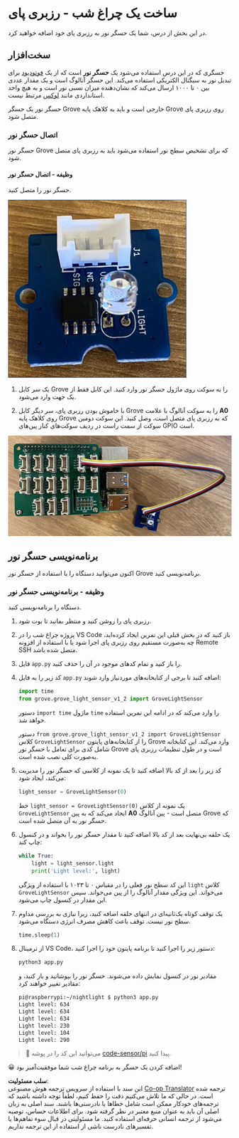 <!--
CO_OP_TRANSLATOR_METADATA:
{
  "original_hash": "ea733bd0cdf2479e082373f765a08678",
  "translation_date": "2025-08-25T22:02:28+00:00",
  "source_file": "1-getting-started/lessons/3-sensors-and-actuators/pi-sensor.md",
  "language_code": "fa"
}
-->
# ساخت یک چراغ شب - رزبری پای

در این بخش از درس، شما یک حسگر نور به رزبری پای خود اضافه خواهید کرد.

## سخت‌افزار

حسگری که در این درس استفاده می‌شود یک **حسگر نور** است که از یک [فوتودیود](https://wikipedia.org/wiki/Photodiode) برای تبدیل نور به سیگنال الکتریکی استفاده می‌کند. این حسگر آنالوگ است و یک مقدار عددی بین ۰ تا ۱۰۰۰ ارسال می‌کند که نشان‌دهنده میزان نسبی نور است و به هیچ واحد استانداردی مانند [لوکس](https://wikipedia.org/wiki/Lux) مرتبط نیست.

حسگر نور یک حسگر Grove خارجی است و باید به کلاهک پایه Grove روی رزبری پای متصل شود.

### اتصال حسگر نور

حسگر نور Grove که برای تشخیص سطح نور استفاده می‌شود باید به رزبری پای متصل شود.

#### وظیفه - اتصال حسگر نور

حسگر نور را متصل کنید.

![یک حسگر نور Grove](../../../../../translated_images/grove-light-sensor.b8127b7c434e632d6bcdb57587a14e9ef69a268a22df95d08628f62b8fa5505c.fa.png)

1. یک سر کابل Grove را به سوکت روی ماژول حسگر نور وارد کنید. این کابل فقط از یک جهت وارد می‌شود.

1. با خاموش بودن رزبری پای، سر دیگر کابل Grove را به سوکت آنالوگ با علامت **A0** روی کلاهک پایه Grove که به رزبری پای متصل است، وصل کنید. این سوکت دومین سوکت از سمت راست در ردیف سوکت‌های کنار پین‌های GPIO است.

![حسگر نور Grove متصل به سوکت A0](../../../../../translated_images/pi-light-sensor.66cc1e31fa48cd7d5f23400d4b2119aa41508275cb7c778053a7923b4e972d7e.fa.png)

## برنامه‌نویسی حسگر نور

اکنون می‌توانید دستگاه را با استفاده از حسگر نور Grove برنامه‌نویسی کنید.

### وظیفه - برنامه‌نویسی حسگر نور

دستگاه را برنامه‌نویسی کنید.

1. رزبری پای را روشن کنید و منتظر بمانید تا بوت شود.

1. پروژه چراغ شب را در VS Code باز کنید که در بخش قبلی این تمرین ایجاد کرده‌اید، چه به‌صورت مستقیم روی رزبری پای اجرا شود یا با استفاده از افزونه Remote SSH متصل شده باشد.

1. فایل `app.py` را باز کنید و تمام کدهای موجود در آن را حذف کنید.

1. کد زیر را به فایل `app.py` اضافه کنید تا برخی از کتابخانه‌های موردنیاز وارد شوند:

    ```python
    import time
    from grove.grove_light_sensor_v1_2 import GroveLightSensor
    ```

    دستور `import time` ماژول `time` را وارد می‌کند که در ادامه این تمرین استفاده خواهد شد.

    دستور `from grove.grove_light_sensor_v1_2 import GroveLightSensor` کلاس `GroveLightSensor` را از کتابخانه‌های پایتون Grove وارد می‌کند. این کتابخانه شامل کدی برای تعامل با حسگر نور Grove است و در طول تنظیمات رزبری پای به‌صورت کلی نصب شده است.

1. کد زیر را بعد از کد بالا اضافه کنید تا یک نمونه از کلاسی که حسگر نور را مدیریت می‌کند، ایجاد شود:

    ```python
    light_sensor = GroveLightSensor(0)
    ```

    خط `light_sensor = GroveLightSensor(0)` یک نمونه از کلاس `GroveLightSensor` ایجاد می‌کند که به پین **A0** متصل است - پین آنالوگ Grove که حسگر نور به آن متصل شده است.

1. یک حلقه بی‌نهایت بعد از کد بالا اضافه کنید تا مقدار حسگر نور را بخواند و در کنسول چاپ کند:

    ```python
    while True:
        light = light_sensor.light
        print('Light level:', light)
    ```

    این کد سطح نور فعلی را در مقیاس ۰ تا ۱۰۲۳ با استفاده از ویژگی `light` کلاس `GroveLightSensor` می‌خواند. این ویژگی مقدار آنالوگ را از پین می‌خواند. سپس این مقدار در کنسول چاپ می‌شود.

1. یک توقف کوتاه یک‌ثانیه‌ای در انتهای حلقه اضافه کنید، زیرا نیازی به بررسی مداوم سطح نور نیست. توقف باعث کاهش مصرف انرژی دستگاه می‌شود.

    ```python
    time.sleep(1)
    ```

1. از ترمینال VS Code، دستور زیر را اجرا کنید تا برنامه پایتون خود را اجرا کنید:

    ```sh
    python3 app.py
    ```

    مقادیر نور در کنسول نمایش داده می‌شوند. حسگر نور را بپوشانید و باز کنید، و مقادیر تغییر خواهند کرد:

    ```output
    pi@raspberrypi:~/nightlight $ python3 app.py 
    Light level: 634
    Light level: 634
    Light level: 634
    Light level: 230
    Light level: 104
    Light level: 290
    ```

> 💁 می‌توانید این کد را در پوشه [code-sensor/pi](../../../../../1-getting-started/lessons/3-sensors-and-actuators/code-sensor/pi) پیدا کنید.

😀 اضافه کردن یک حسگر به برنامه چراغ شب شما موفقیت‌آمیز بود!

**سلب مسئولیت**:  
این سند با استفاده از سرویس ترجمه هوش مصنوعی [Co-op Translator](https://github.com/Azure/co-op-translator) ترجمه شده است. در حالی که ما تلاش می‌کنیم دقت را حفظ کنیم، لطفاً توجه داشته باشید که ترجمه‌های خودکار ممکن است شامل خطاها یا نادرستی‌ها باشند. سند اصلی به زبان اصلی آن باید به عنوان منبع معتبر در نظر گرفته شود. برای اطلاعات حساس، توصیه می‌شود از ترجمه انسانی حرفه‌ای استفاده کنید. ما مسئولیتی در قبال سوء تفاهم‌ها یا تفسیرهای نادرست ناشی از استفاده از این ترجمه نداریم.